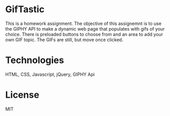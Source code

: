 # GifTastic

This is a homework assignment. The objective of this assignemnt is to use the GIPHY API to make a dynamic web page that populates with gifs of your choice. There is preloaded buttons to choose from and an area to add your own GIF topic. The GIFs are still, but move once clicked.

# Technologies

HTML, CSS, Javascript, jQuery, GIPHY Api

# License

MIT

